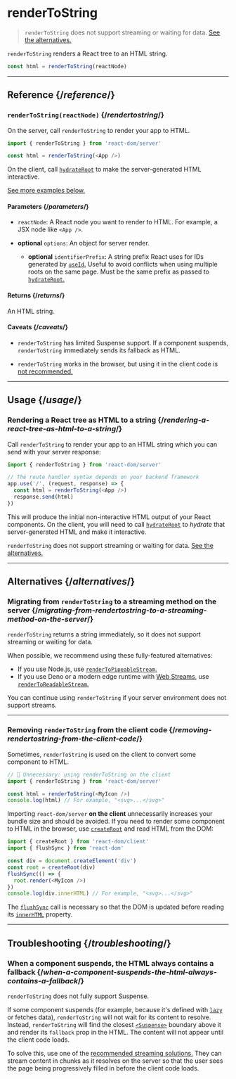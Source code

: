 # renderToString
 
>  `renderToString` does not support streaming or waiting for data. [See the alternatives.](#alternatives)

<Intro>

`renderToString` renders a React tree to an HTML string.

```js
const html = renderToString(reactNode)
```

</Intro>

<InlineToc />

---

## Reference {/_reference_/}

### `renderToString(reactNode)` {/_rendertostring_/}

On the server, call `renderToString` to render your app to HTML.

```js
import { renderToString } from 'react-dom/server'

const html = renderToString(<App />)
```

On the client, call [`hydrateRoot`](/reference/react-dom/client/hydrateRoot) to make the server-generated HTML interactive.

[See more examples below.](#usage)

#### Parameters {/_parameters_/}

- `reactNode`: A React node you want to render to HTML. For example, a JSX node like `<App />`.

- **optional** `options`: An object for server render.
  - **optional** `identifierPrefix`: A string prefix React uses for IDs generated by [`useId`.](/reference/react/useId) Useful to avoid conflicts when using multiple roots on the same page. Must be the same prefix as passed to [`hydrateRoot`.](/reference/react-dom/client/hydrateRoot#parameters)

#### Returns {/_returns_/}

An HTML string.

#### Caveats {/_caveats_/}

- `renderToString` has limited Suspense support. If a component suspends, `renderToString` immediately sends its fallback as HTML.

- `renderToString` works in the browser, but using it in the client code is [not recommended.](#removing-rendertostring-from-the-client-code)

---

## Usage {/_usage_/}

### Rendering a React tree as HTML to a string {/_rendering-a-react-tree-as-html-to-a-string_/}

Call `renderToString` to render your app to an HTML string which you can send with your server response:

```js {5-6}
import { renderToString } from 'react-dom/server'

// The route handler syntax depends on your backend framework
app.use('/', (request, response) => {
  const html = renderToString(<App />)
  response.send(html)
})
```

This will produce the initial non-interactive HTML output of your React components. On the client, you will need to call [`hydrateRoot`](/reference/react-dom/client/hydrateRoot) to _hydrate_ that server-generated HTML and make it interactive.

<Pitfall>

`renderToString` does not support streaming or waiting for data. [See the alternatives.](#alternatives)

</Pitfall>

---

## Alternatives {/_alternatives_/}

### Migrating from `renderToString` to a streaming method on the server {/_migrating-from-rendertostring-to-a-streaming-method-on-the-server_/}

`renderToString` returns a string immediately, so it does not support streaming or waiting for data.

When possible, we recommend using these fully-featured alternatives:

- If you use Node.js, use [`renderToPipeableStream`.](/reference/react-dom/server/renderToPipeableStream)
- If you use Deno or a modern edge runtime with [Web Streams](https://developer.mozilla.org/en-US/docs/Web/API/Streams_API), use [`renderToReadableStream`.](/reference/react-dom/server/renderToReadableStream)

You can continue using `renderToString` if your server environment does not support streams.

---

### Removing `renderToString` from the client code {/_removing-rendertostring-from-the-client-code_/}

Sometimes, `renderToString` is used on the client to convert some component to HTML.

```js {1-2}
// 🚩 Unnecessary: using renderToString on the client
import { renderToString } from 'react-dom/server'

const html = renderToString(<MyIcon />)
console.log(html) // For example, "<svg>...</svg>"
```

Importing `react-dom/server` **on the client** unnecessarily increases your bundle size and should be avoided. If you need to render some component to HTML in the browser, use [`createRoot`](/reference/react-dom/client/createRoot) and read HTML from the DOM:

```js
import { createRoot } from 'react-dom/client'
import { flushSync } from 'react-dom'

const div = document.createElement('div')
const root = createRoot(div)
flushSync(() => {
  root.render(<MyIcon />)
})
console.log(div.innerHTML) // For example, "<svg>...</svg>"
```

The [`flushSync`](/reference/react-dom/flushSync) call is necessary so that the DOM is updated before reading its [`innerHTML`](https://developer.mozilla.org/en-US/docs/Web/API/Element/innerHTML) property.

---

## Troubleshooting {/_troubleshooting_/}

### When a component suspends, the HTML always contains a fallback {/_when-a-component-suspends-the-html-always-contains-a-fallback_/}

`renderToString` does not fully support Suspense.

If some component suspends (for example, because it's defined with [`lazy`](/reference/react/lazy) or fetches data), `renderToString` will not wait for its content to resolve. Instead, `renderToString` will find the closest [`<Suspense>`](/reference/react/Suspense) boundary above it and render its `fallback` prop in the HTML. The content will not appear until the client code loads.

To solve this, use one of the [recommended streaming solutions.](#migrating-from-rendertostring-to-a-streaming-method-on-the-server) They can stream content in chunks as it resolves on the server so that the user sees the page being progressively filled in before the client code loads.
